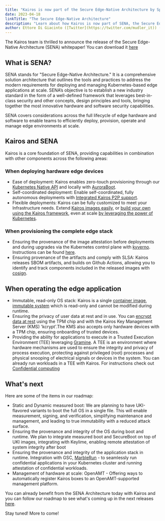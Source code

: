 ```yaml
---
title: "Kairos is now part of the Secure Edge-Native Architecture by Spectro Cloud and Intel"
date: 2023-04-18
linkTitle: "The Secure Edge-Native Architecture"
description: "Learn about how Kairos is now part of SENA, the Secure Edge-Native Architecture announced by Spectro Cloud and developed in collaboration with Intel, enabling organizations to securely deploy, provision, operate and manage at scale edge locations. Discover the benefits of SENA and what's coming up in the future roadmap of Kairos' secure edge computing solutions."
author: Ettore Di Giacinto ([Twitter](https://twitter.com/mudler_it)) ([GitHub](https://github.com/mudler))
---
```


The Kairos team is thrilled to announce the release of the Secure Edge-Native Architecture (SENA) whitepaper! You can download it [here](https://github.com/kairos-io/kairos/files/11250843/Secure-Edge-Native-Architecture-white-paper-20240417.3.pdf)

## What is SENA?

SENA stands for "Secure Edge-Native Architecture." It is a comprehensive solution architecture that outlines the tools and practices to address the modern requirements for deploying and managing Kubernetes-based edge applications at scale. SENA’s objective is to establish a new industry standard in the form of a well-defined framework that leverages best-in-class security and other concepts, design principles and tools, bringing together the most innovative hardware and software security capabilities.

SENA covers considerations across the full lifecycle of edge hardware and software to enable teams to efficiently deploy, provision, operate and manage edge environments at scale. 

## Kairos and SENA

Kairos is a core foundation of SENA, providing capabilities in combination with other components across the following areas:

### When deploying hardware edge devices

- Ease of deployment: Kairos enables zero-touch provisioning through our [Kubernetes Native API](https://kairos.io/docs/installation/automated/) and locally with [AuroraBoot](https://kairos.io/docs/reference/auroraboot/).
- Self-coordinated deployment: Enable self-coordinated, fully autonomous deployments with [Integrated Kairos P2P support](https://kairos.io/docs/installation/p2p/).
- Flexible deployments: Kairos can be fully customized to meet your Infrastructure needs. Extend [Kairos images easily](https://kairos.io/docs/advanced/customizing/), or [build your own using the Kairos framework](https://kairos.io/docs/reference/build-from-scratch/), even at scale [by leveraging the power of Kubernetes](https://kairos.io/docs/advanced/build/).

### When provisioning the complete edge stack

- Ensuring the provenance of the image attestation before deployments and during upgrades via the Kubernetes control plane with [kyverno](https://kyverno.io/docs/writing-policies/verify-images/). Instructions can be found [here](https://kairos.io/docs/upgrade/kubernetes/#verify-images-attestation-during-upgrades).
- Ensuring provenance of the artifacts and comply with SLSA: Kairos releases SBOM artifacts, and builds on Github Actions, allowing you to identify and track components included in the released images with [cosign](https://github.com/sigstore/cosign).


## When operating the edge application

- Immutable, read-only OS stack: Kairos is a single [container image](https://kairos.io/docs/architecture/container/), [immutable system](https://kairos.io/docs/architecture/immutable/)  which is read-only and cannot be modified during runtime.
- Ensuring the privacy of user data at rest and in use. You can [encrypt data at rest](https://kairos.io/docs/advanced/partition_encryption/#offline-mode) using the TPM chip and with the Kairos Key Management Server (KMS) 'kcrypt'.The KMS also accepts only hardware devices with a TPM chip, ensuring onboarding of trusted devices.
- Providing the ability for applications to execute in a Trusted Execution Environment (TEE) leveraging [Gramine](https://github.com/gramineproject/gramine). A TEE is an environment where hardware mechanisms are used to ensure the integrity and privacy of process execution, protecting against privileged (root) processes and physical snooping of electrical signals or devices in the system. You can already run workloads in a TEE with Kairos. For instructions check out [Confidential computing](https://kairos.io/docs/advanced/coco/) 

## What's next

Here are some of the items in our roadmap:

- Static and Dynamic measured boot: We are planning to have UKI-flavored variants to boot the full OS in a single file. This will enable measurement, signing, and verification, simplifying maintenance and management, and leading to true immutability with a reduced attack surface.
- Ensuring the provenance and integrity of the OS during boot and runtime. We plan to integrate measured boot and SecureBoot on top of UKI images, integrating with Keylime, enabling remote attestation of system integrity after boot
- Ensuring the provenance and integrity of the application stack in runtime. Integration with GSC, [MarbleRun](https://github.com/edgelesssys/marblerun) - to seamlessly run confidential applications in your Kubernetes cluster and running attestation of confidential workloads.
- Management of hardware at scale: OpenAMT - Offering ways to automatically register Kairos boxes to an OpenAMT-supported management platform.

You can already benefit from the SENA Architecture today with Kairos and you can follow our roadmap to see what's coming up in the next releases [here](https://github.com/orgs/kairos-io/projects/2).

Stay tuned! More to come! 
